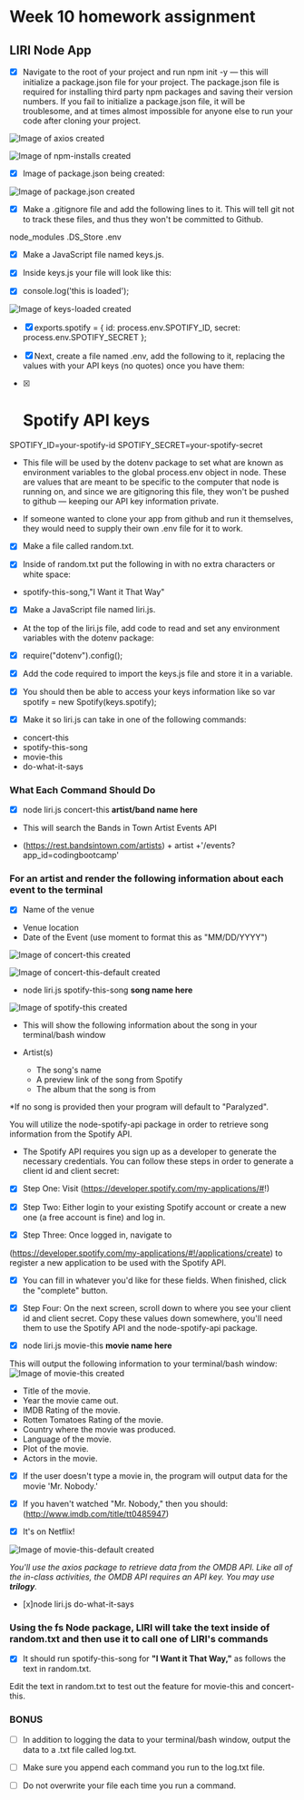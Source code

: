 # Week 10 homework assignment

## LIRI Node App

- [x] Navigate to the root of your project and run npm init -y — this will initialize a package.json file for your project. The package.json file is required for installing third party npm packages and saving their version numbers. If you fail to initialize a package.json file, it will be troublesome, and at times almost impossible for anyone else to run your code after cloning your project.

![Image of axios created](/images/axios.jpg)

![Image of npm-installs created](/images/npm_installs.jpg)

- [x] Image of package.json being created:

![Image of package.json created](/images/package_json.jpg)

- [x] Make a .gitignore file and add the following lines to it. This will tell git not to track these files, and thus they won't be committed to Github.

node_modules
.DS_Store
.env

- [x] Make a JavaScript file named keys.js.

- [x] Inside keys.js your file will look like this:

- [x] console.log('this is loaded');

![Image of keys-loaded created](/images/this_is_loaded.png)

- [x] exports.spotify = {
  id: process.env.SPOTIFY_ID,
  secret: process.env.SPOTIFY_SECRET
};

- [x] Next, create a file named .env, add the following to it, replacing the values with your API keys (no quotes) once you have them:

- [x] # Spotify API keys

SPOTIFY_ID=your-spotify-id
SPOTIFY_SECRET=your-spotify-secret

- This file will be used by the dotenv package to set what are known as environment variables to the global process.env object in node. These are values that are meant to be specific to the computer that node is running on, and since we are gitignoring this file, they won't be pushed to github — keeping our API key information private.

- If someone wanted to clone your app from github and run it themselves, they would need to supply their own .env file for it to work.

- [x] Make a file called random.txt.

- [x] Inside of random.txt put the following in with no extra characters or white space:

- spotify-this-song,"I Want it That Way"

- [x] Make a JavaScript file named liri.js.

- At the top of the liri.js file, add code to read and set any environment variables with the dotenv package:

- [x] require("dotenv").config();

- [x] Add the code required to import the keys.js file and store it in a variable.

- [x] You should then be able to access your keys information like so
  var spotify = new Spotify(keys.spotify);

- [x] Make it so liri.js can take in one of the following commands:

- concert-this
- spotify-this-song
- movie-this
- do-what-it-says

### What Each Command Should Do

- [x] node liri.js concert-this **artist/band name here**

- This will search the Bands in Town Artist Events API

- (https://rest.bandsintown.com/artists) + artist +'/events?app_id=codingbootcamp'

### For an artist and render the following information about each event to the terminal

- [x] Name of the venue

- Venue location
- Date of the Event (use moment to format this as "MM/DD/YYYY")

![Image of concert-this created](/images/concert-this1.png)

![Image of concert-this-default created](/images/concert-this-default.png)

- node liri.js spotify-this-song **song name here**

![Image of spotify-this created](/images/spoyify-this.png)

- This will show the following information about the song in your terminal/bash window

- Artist(s)

  - The song's name
  - A preview link of the song from Spotify
  - The album that the song is from

*If no song is provided then your program will default to "Paralyzed".

You will utilize the node-spotify-api package in order to retrieve song information from the Spotify API.

- The Spotify API requires you sign up as a developer to generate the necessary credentials. You can follow these steps in order to generate a client id and client secret:

- [x] Step One: Visit (https://developer.spotify.com/my-applications/#!)

- [x] Step Two: Either login to your existing Spotify account or create a new one (a free account is fine) and log in.

- [x] Step Three: Once logged in, navigate to

(https://developer.spotify.com/my-applications/#!/applications/create)
to register a new application to be used with the Spotify API.

- [x] You can fill in whatever you'd like for these fields. When finished, click the "complete" button.

- [x] Step Four: On the next screen, scroll down to where you see your client id and client secret. Copy these values down somewhere, you'll need them to use the Spotify API and the node-spotify-api package.

- [x] node liri.js movie-this **movie name here**

This will output the following information to your terminal/bash window:
![Image of movie-this created](/images/movie-this.png)


- Title of the movie.
- Year the movie came out.
- IMDB Rating of the movie.
- Rotten Tomatoes Rating of the movie.
- Country where the movie was produced.
- Language of the movie.
- Plot of the movie.
- Actors in the movie.

- [x] If the user doesn't type a movie in, the program will output data for the movie 'Mr. Nobody.'

- [x] If you haven't watched "Mr. Nobody," then you should: (http://www.imdb.com/title/tt0485947)

- [x] It's on Netflix!

![Image of movie-this-default created](/images/movie-this-default.png)

_You'll use the axios package to retrieve data from the OMDB API. Like all of the in-class activities, the OMDB API requires an API key. You may use **trilogy**._

- [x]node liri.js do-what-it-says

### Using the fs Node package, LIRI will take the text inside of random.txt and then use it to call one of LIRI's commands

- [x] It should run spotify-this-song for **"I Want it That Way,"** as follows the text in random.txt.

Edit the text in random.txt to test out the feature for movie-this and concert-this.

### BONUS

- [ ] In addition to logging the data to your terminal/bash window, output the data to a .txt file called log.txt.

- [ ] Make sure you append each command you run to the log.txt file.

- [ ] Do not overwrite your file each time you run a command.
